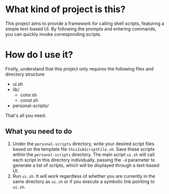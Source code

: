 # What kind of project is this?

This project aims to provide a framework for calling shell scripts, featuring a simple text-based UI. By following the prompts and entering commands, you can quickly invoke corresponding scripts.

# How do I use it?

Firstly, understand that this project only requires the following files and directory structure:

- ui.sh
- lib/
    - color.sh
    - const.sh
- personal-scripts/

That's all you need.

## What you need to do

1. Under the `personal-scripts` directory, write your desired script files based on the template file `thisIsAScriptFile.sh`. Save these scripts within the `personal-scripts` directory. The main script `ui.sh` will call each script in this directory individually, passing the `-d` parameter to generate a list of scripts, which will be displayed through a text-based UI.
2. Run `ui.sh`. It will work regardless of whether you are currently in the same directory as `ui.sh` or if you execute a symbolic link pointing to `ui.sh`.